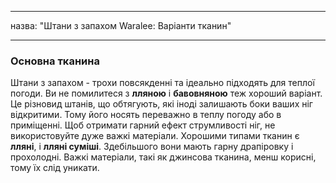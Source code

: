 - - -
назва: "Штани з запахом Waralee: Варіанти тканин"
- - -

### Основна тканина

Штани з запахом - трохи повсякденні та ідеально підходять для теплої погоди. Ви не помилитеся з **лляною** і **бавовняною** теж хороший варіант. Це різновид штанів, що обтягують, які іноді залишають боки ваших ніг відкритими. Тому його носять переважно в теплу погоду або в приміщенні. Щоб отримати гарний ефект струмливості ніг, не використовуйте дуже важкі матеріали. Хорошими типами тканин є **лляні**, і **лляні суміші**. Здебільшого вони мають гарну драпіровку і прохолодні. Важкі матеріали, такі як джинсова тканина, менш корисні, тому їх слід уникати.
